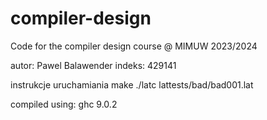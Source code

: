 # compiler-design
Code for the compiler design course @ MIMUW 2023/2024

autor: Pawel Balawender
indeks: 429141

instrukcje uruchamiania
make
./latc lattests/bad/bad001.lat

compiled using:
ghc   9.0.2